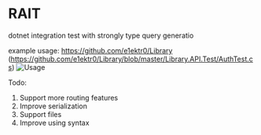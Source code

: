 # RAIT

dotnet integration test with strongly type query generatio

example usage:
https://github.com/e1ektr0/Library
(https://github.com/e1ektr0/Library/blob/master/Library.API.Test/AuthTest.cs)
![Usage](https://cdn.discordapp.com/attachments/449268423638122498/1056515089521451008/image.png)



Todo:
1. Support more routing features
2. Improve serialization
3. Support files
4. Improve using syntax 
